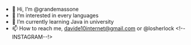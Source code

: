 - 👋 Hi, I’m @grandemassone
- 👀 I’m interested in every languages
- 🌱 I’m currently learning Java in university
- 📫 How to reach me, davide10internet@gmail.com or @losherlock <!--INSTAGRAM--!>
